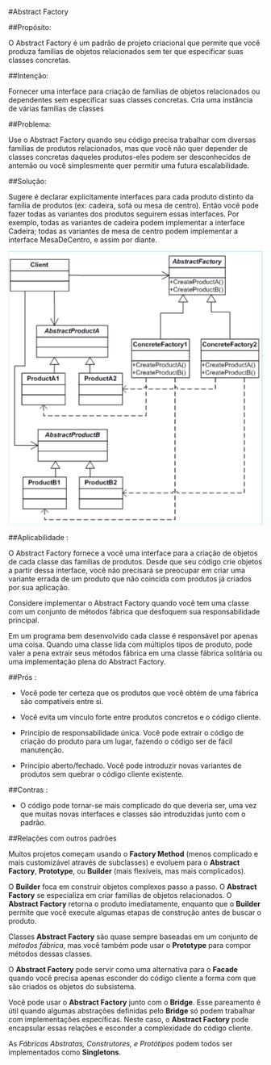 #Abstract Factory

##Propósito:

O Abstract Factory é um padrão de projeto criacional que permite que você produza famílias de objetos relacionados sem ter que especificar suas classes concretas.

##Intenção: 

Fornecer uma interface para criação de famílias de objetos relacionados ou dependentes sem especificar suas classes concretas.
Cria uma instância de várias famílias de classes

##Problema:

Use o Abstract Factory quando seu código precisa trabalhar com diversas famílias de produtos relacionados, mas que você não quer depender de classes concretas daqueles produtos-eles podem ser desconhecidos de antemão ou você simplesmente quer permitir uma futura escalabilidade.

##Solução:

Sugere é declarar explicitamente interfaces para cada produto distinto da família de produtos (ex: cadeira, sofá ou mesa de centro). Então você pode fazer todas as variantes dos produtos seguirem essas interfaces. Por exemplo, todas as variantes de cadeira podem implementar a interface Cadeira; todas as variantes de mesa de centro podem implementar a interface MesaDeCentro, e assim por diante.

![Representação do Abstract Factory](./AbstractFactory.png)

##Aplicabilidade :

O Abstract Factory fornece a você uma interface para a criação de objetos de cada classe das famílias de produtos. Desde que seu código crie objetos a partir dessa interface, você não precisará se preocupar em criar uma variante errada de um produto que não coincida com produtos já criados por sua aplicação.

Considere implementar o Abstract Factory quando você tem uma classe com um conjunto de métodos fábrica que desfoquem sua responsabilidade principal.

Em um programa bem desenvolvido cada classe é responsável por apenas uma coisa. Quando uma classe lida com múltiplos tipos de produto, pode valer a pena extrair seus métodos fábrica em uma classe fábrica solitária ou uma implementação plena do Abstract Factory.

##Prós :

* Você pode ter certeza que os produtos que você obtém de uma fábrica são compatíveis entre si.

* Você evita um vínculo forte entre produtos concretos e o código cliente.

* Princípio de responsabilidade única. Você pode extrair o código de criação do produto para um lugar, fazendo o código ser de fácil manutenção.

* Princípio aberto/fechado. Você pode introduzir novas variantes de produtos sem quebrar o código cliente existente.

##Contras :

* O código pode tornar-se mais complicado do que deveria ser, uma vez que muitas novas interfaces e classes são introduzidas junto com o padrão.

##Relações com outros padrões

Muitos projetos começam usando o __Factory Method__ (menos complicado e mais customizável através de subclasses) e evoluem para o __Abstract Factory__, __Prototype__, ou __Builder__ (mais flexíveis, mas mais complicados).

O __Builder__ foca em construir objetos complexos passo a passo. O __Abstract Factory__ se especializa em criar famílias de objetos relacionados. O __Abstract Factory__ retorna o produto imediatamente, enquanto que o __Builder__ permite que você execute algumas etapas de construção antes de buscar o produto.

Classes __Abstract Factory__ são quase sempre baseadas em um conjunto de _métodos fábrica_, mas você também pode usar o __Prototype__ para compor métodos dessas classes.

O __Abstract Factory__ pode servir como uma alternativa para o __Facade__ quando você precisa apenas esconder do código cliente a forma com que são criados os objetos do subsistema.

Você pode usar o __Abstract Factory__ junto com o __Bridge__. Esse pareamento é útil quando algumas abstrações definidas pelo __Bridge__ só podem trabalhar com implementações específicas. Neste caso, o __Abstract Factory__ pode encapsular essas relações e esconder a complexidade do código cliente.

As _Fábricas Abstratas, Construtores, e Protótipos_ podem todos ser implementados como __Singletons__.